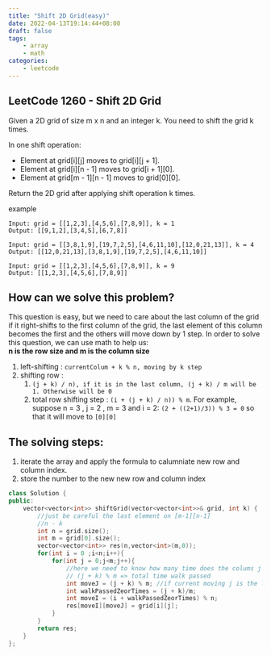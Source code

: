 ```yaml
---
title: "Shift 2D Grid(easy)"
date: 2022-04-13T19:14:44+08:00
draft: false
tags:
    - array
    - math
categories:
    - leetcode
---
```


## LeetCode 1260 -  Shift 2D Grid
Given a 2D grid of size m x n and an integer k. You need to shift the grid k times.

In one shift operation:

* Element at grid[i][j] moves to grid[i][j + 1].
* Element at grid[i][n - 1] moves to grid[i + 1][0].
* Element at grid[m - 1][n - 1] moves to grid[0][0].
  
Return the 2D grid after applying shift operation k times.

example
```
Input: grid = [[1,2,3],[4,5,6],[7,8,9]], k = 1
Output: [[9,1,2],[3,4,5],[6,7,8]]

Input: grid = [[3,8,1,9],[19,7,2,5],[4,6,11,10],[12,0,21,13]], k = 4
Output: [[12,0,21,13],[3,8,1,9],[19,7,2,5],[4,6,11,10]]

Input: grid = [[1,2,3],[4,5,6],[7,8,9]], k = 9
Output: [[1,2,3],[4,5,6],[7,8,9]]
```

## How can we solve this problem?
This question is easy, but we need to care about the last column of the grid if it right-shifts to the first column of the grid, the last element of this column becomes the first and the others will move down by 1 step. In order to solve this question, we can use math to help us:  
**n is the row size and m is the column size**  
1. left-shifting : `currentColum + k % n, moving by k step`
2. shifting row : 
   1. `(j + k) / n), if it is in the last column, (j + k) / m will be 1. Otherwise will be 0`
   2. total row shifting step : `(i + (j + k) / n)) % m`. For example, suppose n = 3 , j = 2 , m = 3 and i = 2: `(2 + ((2+1)/3)) % 3 = 0` so that it will move to `[0][0]`

## The solving steps:
1. iterate the array and apply the formula to calumniate new row and column index.
2. store the number to the new new row and column index

```c++
class Solution {
public:
    vector<vector<int>> shiftGrid(vector<vector<int>>& grid, int k) {
        //just be careful the last element on [m-1][n-1]
        //n - k
        int n = grid.size();
        int m = grid[0].size();
        vector<vector<int>> res(n,vector<int>(m,0));
        for(int i = 0 ;i<n;i++){
            for(int j = 0;j<m;j++){
                //here we need to know how many time does the colums j pass the col 0,then we need to movie the i of that time
                // (j + k) % m => total time walk passed
                int moveJ = (j + k) % m; //if current moving j is the last one
                int walkPassedZeorTimes = (j + k)/m;
                int moveI = (i + walkPassedZeorTimes) % n;
                res[moveI][moveJ] = grid[i][j];
            }
        }
        return res;
    }
};
```


